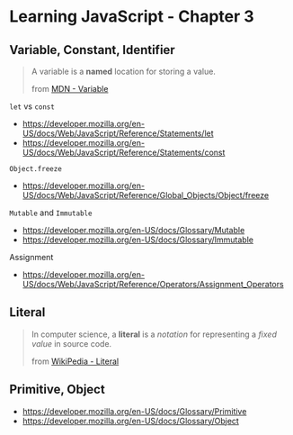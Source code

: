 # Learning JavaScript - Chapter 3

## Variable, Constant, Identifier

> A variable is a **named** location for storing a value.
>
> from [MDN - Variable](https://developer.mozilla.org/en-US/docs/Glossary/Variable)

`let` vs `const`
- <https://developer.mozilla.org/en-US/docs/Web/JavaScript/Reference/Statements/let>
- <https://developer.mozilla.org/en-US/docs/Web/JavaScript/Reference/Statements/const>

`Object.freeze`

- <https://developer.mozilla.org/en-US/docs/Web/JavaScript/Reference/Global_Objects/Object/freeze>

`Mutable` and `Immutable`

- <https://developer.mozilla.org/en-US/docs/Glossary/Mutable>
- <https://developer.mozilla.org/en-US/docs/Glossary/Immutable>

Assignment
- <https://developer.mozilla.org/en-US/docs/Web/JavaScript/Reference/Operators/Assignment_Operators>

## Literal

> In computer science, a **literal** is a *notation* for representing a *fixed value* in source code.
>
> from [WikiPedia - Literal](https://en.wikipedia.org/wiki/Literal_(computer_programming))

## Primitive, Object

- <https://developer.mozilla.org/en-US/docs/Glossary/Primitive>
- <https://developer.mozilla.org/en-US/docs/Glossary/Object>

